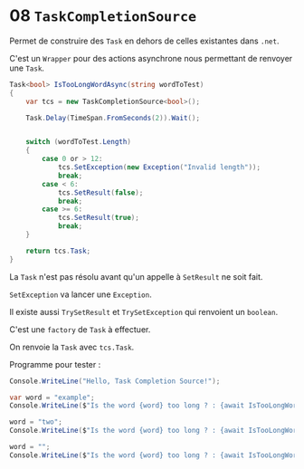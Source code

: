 # 08 `TaskCompletionSource`

Permet de construire des `Task` en dehors de celles existantes dans `.net`.

C'est un `Wrapper` pour des actions asynchrone nous permettant de renvoyer une `Task`.

```cs
Task<bool> IsTooLongWordAsync(string wordToTest)
{
    var tcs = new TaskCompletionSource<bool>();

    Task.Delay(TimeSpan.FromSeconds(2)).Wait();


    switch (wordToTest.Length)
    {
        case 0 or > 12:
            tcs.SetException(new Exception("Invalid length"));
            break;
        case < 6:
            tcs.SetResult(false);
            break;
        case >= 6:
            tcs.SetResult(true);
            break;
    }

    return tcs.Task;
}
```

La `Task` n'est pas résolu avant qu'un appelle à `SetResult` ne soit fait.

`SetException` va lancer une `Exception`.

Il existe aussi `TrySetResult` et `TrySetException` qui renvoient un `boolean`.

C'est une `factory` de `Task` à effectuer.

On renvoie la `Task` avec `tcs.Task`.



Programme pour tester :

```cs
Console.WriteLine("Hello, Task Completion Source!");

var word = "example";
Console.WriteLine($"Is the word {word} too long ? : {await IsTooLongWordAsync(word)}"); // true

word = "two";
Console.WriteLine($"Is the word {word} too long ? : {await IsTooLongWordAsync(word)}"); // false

word = "";
Console.WriteLine($"Is the word {word} too long ? : {await IsTooLongWordAsync(word)}"); // BOUM
```

